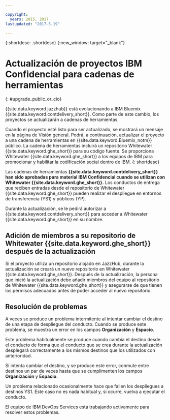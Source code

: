 ```yaml
---

copyright:
  years: 2015, 2017
lastupdated: "2017-5-19"

---
```


{:shortdesc: .shortdesc}
{:new_window: target="_blank"}

# Actualización de proyectos IBM Confidencial para cadenas de herramientas 
{: #upgrade_public_or_cio}

{{site.data.keyword.jazzhub}} está evolucionando a IBM Bluemix {{site.data.keyword.contdelivery_short}}. Como parte de este cambio, los proyectos se actualizarán a cadenas de herramientas.

Cuando el proyecto esté listo para ser actualizado, se mostrará un mensaje en la página de Visión general. Podrá, a continuación, actualizar el proyecto a una cadena de herramientas en {{site.data.keyword.Bluemix_notm}} público. La cadena de herramientas incluirá un repositorio Whitewater {{site.data.keyword.ghe_short}} para su código fuente. Se proporciona Whitewater {{site.data.keyword.ghe_short}} a los equipos de IBM para promocionar y habilitar la codificación social dentro de IBM. 
{: shortdesc}

Las cadenas de herramientas **{{site.data.keyword.contdelivery_short}} han sido aprobadas para material IBM Confidencial cuando se utilizan con Whitewater {{site.data.keyword.ghe_short}}.** Los conductos de entrega que reciben entradas desde el repositorio de Whitewater {{site.data.keyword.ghe_short}} pueden realizar el despliegue en entornos de transferencia (YS1) y públicos (YP).

Durante la actualización, se le pedirá autorizar a {{site.data.keyword.contdelivery_short}} para acceder a Whitewater {{site.data.keyword.ghe_short}} en su nombre.

## Adición de miembros a su repositorio de Whitewater {{site.data.keyword.ghe_short}} después de la actualización

Si el proyecto utiliza un repositorio alojado en JazzHub, durante la actualización se creará un nuevo repositorio en Whitewater {{site.data.keyword.ghe_short}}. Después de la actualización, la persona que inició la actualización debe añadir miembros del equipo al repositorio de Whitewater {{site.data.keyword.ghe_short}} y asegurarse de que tienen los permisos adecuados antes de poder acceder al nuevo repositorio.

## Resolución de problemas

A veces se produce un problema intermitente al intentar cambiar el destino de una etapa de despliegue del conducto. Cuando se produce este problema, se muestra un error en los campos **Organización** y **Espacio**.

Este problema habitualmente se produce cuando cambia el destino desde el conducto de forma que el conducto que se crea durante la actualización desplegará correctamente a los mismos destinos que los utilizados con anterioridad.

Si intenta cambiar el destino, y se produce este error, conmute entre destinos un par de veces hasta que se cumplimenten los campos **Organización** y **Espacio**.

Un problema relacionado ocasionalmente hace que fallen los despliegues a destinos YS1. Este caso no es nada habitual y, si ocurre, vuelva a ejecutar el conducto.

El equipo de IBM DevOps Services está trabajando activamente para resolver estos problemas.
